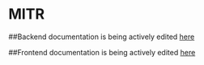 MITR
====

##Backend documentation is being actively edited [here](https://draftin.com/documents/451457?token=WPEkoyzsfhcEBZMkRIC6Za_D1wfXTVsCkXZV1redlbMyuFd0-cT2LSnMa8AdzmUVbtA6Geug2zi64n209GxefTI)

##Frontend documentation is being actively edited [here](https://draftin.com/documents/455466?token=DhL0nA6XMhQAD51HpO10k7IQuoTGfg9kqm5MASmbCFsSgQ6rj3_fTIUyLGwORpMjxk-hiHS-Z7oBgZ9RLRX47Z8)
